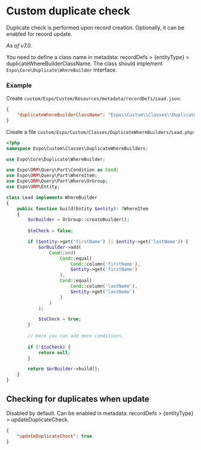# Custom duplicate check

Duplicate check is performed upon record creation. Optionally, it can be enabled for record update.

*As of v7.0.*

You need to define a class name in metadata: recordDefs > {entityType} > duplicateWhereBuilderClassName. The class should implement `Espo\Core\Duplicate\WhereBuilder` interface.

### Example

Create `custom/Espo/Custom/Resources/metadata/recordDefs/Lead.json`:

```json
{
    "duplicateWhereBuilderClassName": "Espo\\Custom\\Classes\\DuplicateWhereBuilders\\Lead"
}
```

Create a file `custom/Espo/Custom/Classes/DuplicateWhereBuilders/Lead.php`:

```php
<?php
namespace Espo\Custom\Classes\DuplicateWhereBuilders;

use Espo\Core\Duplicate\WhereBuilder;

use Espo\ORM\Query\Part\Condition as Cond;
use Espo\ORM\Query\Part\WhereItem;
use Espo\ORM\Query\Part\Where\OrGroup;
use Espo\ORM\Entity;

class Lead implements WhereBuilder
{
    public function build(Entity $entity): ?WhereItem
    {
        $orBuilder = OrGroup::createBuilder();
        
        $toCheck = false;

        if ($entity->get('firstName') || $entity->get('lastName')) {
            $orBuilder->add(
                Cond::and(
                    Cond::equal(
                        Cond::column('firstName'),
                        $entity->get('firstName')
                    ),
                    Cond::equal(
                        Cond::column('lastName'),
                        $entity->get('lastName')
                    )
                )
            );

            $toCheck = true;
        }
        
        // Here you can add more conditions.
        
        if (!$toCheck) {
            return null;
        }

        return $orBuilder->build();
    }
}
```

## Checking for duplicates when update

Disabled by default. Can be enabled in metadata: recordDefs > {entityType} > updateDuplicateCheck.

```json
{
    "updateDuplicateCheck": true
}
```
